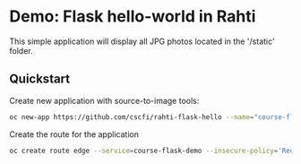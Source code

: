 
# Demo: Flask hello-world in Rahti

This simple application will display all JPG photos located in the '/static' folder.

## Quickstart

Create new application with source-to-image tools:
```bash
oc new-app https://github.com/cscfi/rahti-flask-hello --name="course-flask-demo"
```

Create the route for the application
```bash
oc create route edge --service=course-flask-demo --insecure-policy='Redirect' --port=8080
```
